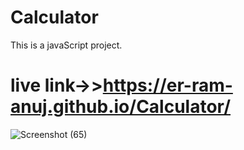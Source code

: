 # Calculator
This is a javaScript project.
# live link->>https://er-ram-anuj.github.io/Calculator/
![Screenshot (65)](https://github.com/Er-Ram-Anuj/Calculator/assets/121351615/8cfa4024-7c20-4ff6-8347-59e37f154343)
